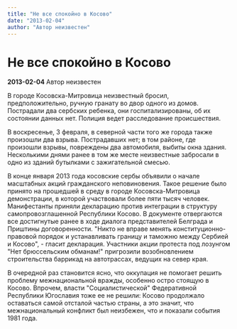 ```yaml
---
title: "Не все спокойно в Косово"
date: "2013-02-04"
author: "Автор неизвестен"
---
```


# Не все спокойно в Косово

**2013-02-04** Автор неизвестен

В городе Косовска-Митровица неизвестный бросил, предположительно, ручную гранату во двор одного из домов. Пострадали два сербских ребенка, они госпитализированы, об их состоянии данных нет. Полиция ведет расследование происшествия.

В воскресенье, 3 февраля, в северной части того же города также произошли два взрыва. Пострадавших нет; в том районе, где произошли взрывы, повреждены два автомобиля, выбиты окна здания. Несколькими днями ранее в том же месте неизвестные забросали в одно из зданий бутылками с зажигательной смесью.

В конце января 2013 года косовские сербы объявили о начале масштабных акций гражданского неповиновения. Такое решение было принято на прошедшей в среду в городе Косовска-Митровица демонстрации, в которой участвовали более пяти тысяч человек. Манифестанты приняли декларацию против интеграции в структуру самопровозглашенной Республики Косово. В документе отвергаются все достигнутые ранее в ходе диалога представителей Белграда и Приштины договоренности. "Никто не вправе менять конституционно-правовой порядок и устанавливать границу и таможню между Сербией и Косово", - гласит декларация. Участники акции протеста под лозунгом "Нет брюссельским обманам!" пригрозили возобновлением строительства баррикад на автотрассах, ведущих на север края.

В очередной раз становится ясно, что оккупация не помогает решить проблему межнациональной вражды, особенно остро стоящую в Косово. Впрочем, власти "Социалистической" Федеративной Республики Югославия тоже ее не решили: Косово продолжало оставаться самой отсталой частью страны, а это значит, что межнациональный конфликт был неизбежен, что и показали события 1981 года.